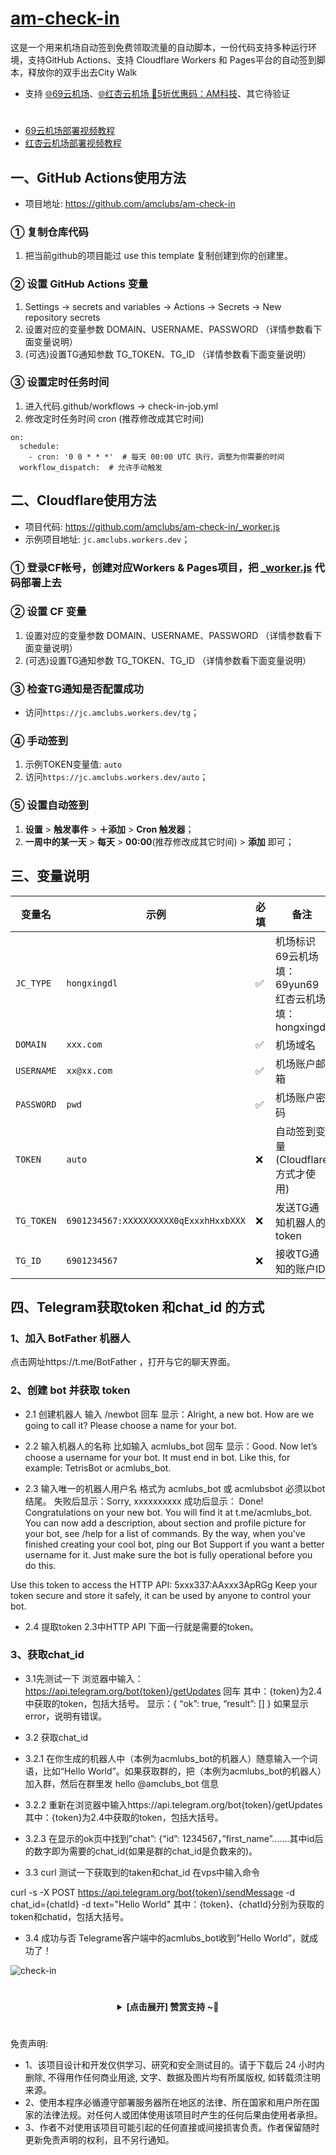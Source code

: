 # [am-check-in](https://github.com/amclubs/am-check-in)
这是一个用来机场自动签到免费领取流量的自动脚本，一份代码支持多种运行环境，支持GitHub Actions、支持 Cloudflare Workers 和 Pages平台的自动签到脚本，释放你的双手出去City Walk
- 支持 [🌐69云机场](https://am.69yun69.com)、[🌐红杏云机场 🎁5折优惠码：AM科技](https://hongxingdl.com/web/#/login?code=mn5Tuipf)、其它待验证



#
- [69云机场部署视频教程](https://youtu.be/b7AI447ZnuA)
- [红杏云机场部署视频教程](https://youtu.be/UT0YogBk_gM)

## 一、GitHub Actions使用方法
- 项目地址: https://github.com/amclubs/am-check-in
### ① 复制仓库代码
1. 把当前github的项目能过 use this template 复制创建到你的创建里。
### ② 设置 GitHub Actions 变量
1. Settings -> secrets and variables -> Actions -> Secrets -> New repository secrets
2. 设置对应的变量参数 DOMAIN、USERNAME、PASSWORD （详情参数看下面变量说明）
3. (可选)设置TG通知参数 TG_TOKEN、TG_ID （详情参数看下面变量说明）
### ③ 设置定时任务时间
1. 进入代码.github/workflows -> check-in-job.yml 
2. 修改定时任务时间 cron (推荐修改成其它时间)
~~~
on:
  schedule:
    - cron: '0 0 * * *'  # 每天 00:00 UTC 执行，调整为你需要的时间
  workflow_dispatch:  # 允许手动触发
~~~

## 二、Cloudflare使用方法
- 项目代码:  https://github.com/amclubs/am-check-in/_worker.js
- 示例项目地址: `jc.amclubs.workers.dev`；
### ① 登录CF帐号，创建对应Workers & Pages项目，把 [_worker.js](https://github.com/amclubs/am-check-in/_worker.js) 代码部署上去
### ② 设置 CF 变量
1. 设置对应的变量参数 DOMAIN、USERNAME、PASSWORD （详情参数看下面变量说明）
2. (可选)设置TG通知参数 TG_TOKEN、TG_ID （详情参数看下面变量说明）
### ③ 检查TG通知是否配置成功
- 访问`https://jc.amclubs.workers.dev/tg`；
### ④ 手动签到
1. 示例TOKEN变量值: `auto`
2. 访问`https://jc.amclubs.workers.dev/auto`；
### ⑤ 设置自动签到
1. **设置** > **触发事件** > **＋添加** > **Cron 触发器**；
2. **一周中的某一天** > **每天** > **00:00**(推荐修改成其它时间) > **添加** 即可；

## 三、变量说明
| 变量名 | 示例 | 必填 | 备注 | 
|--|--|--|--|
| `JC_TYPE` | `hongxingdl` |✅| 机场标识 69云机场填：69yun69  红杏云机场填：hongxingdl |
| `DOMAIN` | `xxx.com` |✅| 机场域名 |
| `USERNAME` | `xx@xx.com` |✅| 机场账户邮箱 |
| `PASSWORD` | `pwd` |✅| 机场账户密码 |
| `TOKEN` | `auto` |❌|自动签到变量(Cloudflare方式才使用) |
| `TG_TOKEN` | `6901234567:XXXXXXXXXX0qExxxhHxxbXXX` |❌| 发送TG通知机器人的token | 
| `TG_ID` | `6901234567` |❌| 接收TG通知的账户ID | 

## 四、Telegram获取token 和chat_id 的方式
### 1、加入 BotFather 机器人
点击网址https://t.me/BotFather ，打开与它的聊天界面。

### 2、创建 bot 并获取 token
- 2.1 创建机器人
输入 /newbot 回车
显示：Alright, a new bot. How are we going to call it? Please choose a name for your bot.

- 2.2 输入机器人的名称
比如输入 acmlubs_bot 回车
显示：Good. Now let’s choose a username for your bot. It must end in bot. Like this, for example: TetrisBot or acmlubs_bot.

- 2.3 输入唯一的机器人用户名
格式为 acmlubs_bot 或 acmlubsbot 必须以bot结尾。
失败后显示：Sorry, xxxxxxxxxx
成功后显示：
Done! Congratulations on your new bot. You will find it at t.me/acmlubs_bot. You can now add a description, about section and profile picture for your bot, see /help for a list of commands. By the way, when you’ve finished creating your cool bot, ping our Bot Support if you want a better username for it. Just make sure the bot is fully operational before you do this.

Use this token to access the HTTP API:
5xxx337:AAxxx3ApRGg
Keep your token secure and store it safely, it can be used by anyone to control your bot.

- 2.4 提取token
2.3中HTTP API 下面一行就是需要的token。

### 3、获取chat_id
- 3.1先测试一下
浏览器中输入：https://api.telegram.org/bot{token}/getUpdates 回车
其中：{token}为2.4中获取的token，包括大括号。
显示：{
“ok”: true,
“result”: []
}
如果显示error，说明有错误。

- 3.2 获取chat_id
- 3.2.1 在你生成的机器人中（本例为acmlubs_bot的机器人）随意输入一个词语，比如“Hello World”。如果获取群的，把（本例为acmlubs_bot的机器人）加入群，然后在群里发 hello @amclubs_bot 信息
- 3.2.2 重新在浏览器中输入https://api.telegram.org/bot{token}/getUpdates
其中：{token}为2.4中获取的token，包括大括号。
- 3.2.3 在显示的ok页中找到”chat”: {“id”: 1234567，”first_name”…….其中id后的数字即为需要的chat_id(如果是群的chat_id是负数来的)。

- 3.3 curl 测试一下获取到的taken和chat_id
在vps中输入命令

curl -s -X POST https://api.telegram.org/bot{token}/sendMessage -d chat_id={chatId} -d text="Hello World"
其中：{token}、{chatId}分别为获取的token和chatid，包括大括号。

- 3.4 成功与否
Telegrame客户端中的acmlubs_bot收到”Hello World”，就成功了！


![check-in](https://raw.githubusercontent.com/amclubs/am-check-in/main/check-in.jpg)

# 
<center>
<details><summary><strong> [点击展开] 赞赏支持 ~🧧</strong></summary>
*我非常感谢您的赞赏和支持，它们将极大地激励我继续创新，持续产生有价值的工作。*

- **USDT-TRC20:** `TWTxUyay6QJN3K4fs4kvJTT8Zfa2mWTwDD`
- **TRX-TRC20:** `TWTxUyay6QJN3K4fs4kvJTT8Zfa2mWTwDD`

<div align="center"> 
  <img src="https://github.com/user-attachments/assets/e6cdc42a-6374-4722-b833-601738f72196" width="200"></br> 
  TRC10/TRC20扫码支付 
</div> 
</details>
</center>

 #
 免责声明:
 - 1、该项目设计和开发仅供学习、研究和安全测试目的。请于下载后 24 小时内删除, 不得用作任何商业用途, 文字、数据及图片均有所属版权, 如转载须注明来源。
 - 2、使用本程序必循遵守部署服务器所在地区的法律、所在国家和用户所在国家的法律法规。对任何人或团体使用该项目时产生的任何后果由使用者承担。
 - 3、作者不对使用该项目可能引起的任何直接或间接损害负责。作者保留随时更新免责声明的权利，且不另行通知。
 
